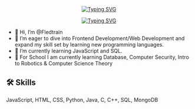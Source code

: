 <br>

<br>

<p align="center">
    <a href="https://github.com/Fledtrain"><img src="https://readme-typing-svg.demolab.com?font=Fira+Code&pause=1000&color=FG6347&center=true&size=50&vCenter=true&repeat=false&width=435&lines=Joey+Whitehead" alt="Typing SVG" /></a>
</p>
<p align="center">
    <a href="https://github.com/Fledtrain"><img src="https://readme-typing-svg.demolab.com?font=Fira+Code&pause=1000&color=FFDEAD&center=true&vCenter=true&width=435&lines=Aspiring+JavaScript+developer;Learning+NodeJS+and+MongoDB" alt="Typing SVG" /></a>
</p>

- 👋 Hi, I’m @Fledtrain
- 👀 I’m eager to dive into Frontend Development/Web Development and expand my skill set by learning new programming languages.
- 🌱 I’m currently learning JavaScript and SQL.
- 🧠 For School I am currently learning Database, Computer Security, Intro to Robotics & Computer Science Theory

## 🛠 Skills
JavaScript, HTML, CSS, Python, Java, C, C++, SQL, MongoDB


<!---
Fledtrain/Fledtrain is a ✨ special ✨ repository because its `README.md` (this file) appears on your GitHub profile.
You can click the Preview link to take a look at your changes.
--->
